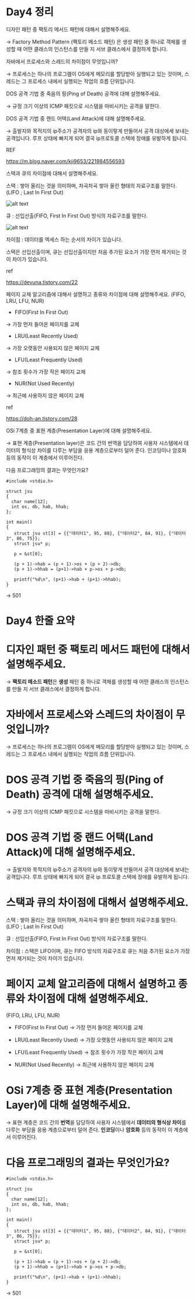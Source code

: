 # Day4 정리
디자인 패턴 중 팩토리 메서드 패턴에 대해서 설명해주세요.

→  Factory Method Pattern (팩토리 메소드 패턴) 은 생성 패턴 중 하나로 객체를 생성할 때 어떤 클래스의 인스턴스를 만들 지 서브 클래스에서 결정하게 합니다.

자바에서 프로세스와 스레드의 차이점이 무엇입니까?

→ 프로세스는 하나의 프로그램이 OS에게 메모리를 할당받아 실행되고 있는 것이며, 스레드는 그 프로세스 내에서 실행되는 작업의 흐름 단위입니다.

DOS 공격 기법 중 죽음의 핑(Ping of Death) 공격에 대해 설명해주세요.

→ 규정 크기 이상의 ICMP 패킷으로 시스템을 마비시키는 공격을 말한다.

DOS 공격 기법 중 랜드 어택(Land Attack)에 대해 설명해주세요.

→ 출발지와 목적지의 ip주소가 공격자의 ip와 동이랗게 만들어서 공격 대상에세 보내는 공격입니다. 루프 상태에 빠지게 되어 결국 ip프로토콜 스택에 장애를 유발하게 됩니다. 

REF

https://m.blog.naver.com/kji9653/221984556593

스택과 큐의 차이점에 대해서 설명해주세요.

스택 : 쌓아 올리는 것을 의미하며, 차곡차곡 쌓아 올린 형태의 자료구조를 말한다. (LIFO ; Last In First Out)

![alt text](image-5.png)

큐 : 선입선출(FIFO, First In First Out) 방식의 자료구조를 말한다.

![alt text](image-6.png)

차이점 : 데이터를 엑세스 하는 순서의 차이가 있습니다.

스택은 선입선출이며, 큐는 선입선출이지만 처음 추가된 요소가 가장 먼저 제거되는 것이 차이가 있습니다.

ref

https://devuna.tistory.com/22

페이지 교체 알고리즘에 대해서 설명하고 종류와 차이점에 대해 설명해주세요.
(FIFO, LRU, LFU, NUR)

- FIFO(First In First Out)

→ 가장 먼저 들어온 페이지를 교체

- LRU(Least Recently Used)

→ 가장 오랫동안 사용되지 않은 페이지 교체

- LFU(Least Frequently Used)

→ 참조 횟수가 가장 작은 페이지 교체

- NUR(Not Used Recently)

→ 최근에 사용하지 않은 페이지 교체

ref

https://doh-an.tistory.com/28

OSi 7계층 중 표현 계층(Presentation Layer)에 대해 설명해주세요. 

→ 표현 계층(Presentation layer)은 코드 간의 번역을 담당하여 사용자 시스템에서 데이터의 형식상 차이를 다루는 부담을 응용 계층으로부터 덜어 준다.
인코딩이나 암호화 등의 동작이 이 계층에서 이루어진다.

다음 프로그래밍의 결과는 무엇인가요?
```
#include <stdio.h>
 
struct jsu 
{
  char name[12];
  int os, db, hab, hhab;
};
 
int main()
{
   struct jsu st[3] = {{"데이터1", 95, 88}, {"데이터2", 84, 91}, {"데이터3", 86, 75}};
   struct jsu* p;
 
   p = &st[0];
 
   (p + 1)->hab = (p + 1)->os + (p + 2)->db;
   (p + 1)->hhab = (p+1)->hab + p->os + p->db;
 
   printf("%d\n", (p+1)->hab + (p+1)->hhab);
}
```
→ 501

#
#
# Day4 한줄 요약
#
# 디자인 패턴 중 팩토리 메서드 패턴에 대해서 설명해주세요.

→  **팩토리 메소드 패턴**은 **생성** 패턴 중 하나로 객체를 생성할 때 어떤 클래스의 인스턴스를 만들 지 서브 클래스에서 결정하게 합니다.

# 자바에서 프로세스와 스레드의 차이점이 무엇입니까?

→ 프로세스는 하나의 프로그램이 OS에게 메모리를 할당받아 실행되고 있는 것이며, 스레드는 그 프로세스 내에서 실행되는 작업의 흐름 단위입니다.

# DOS 공격 기법 중 죽음의 핑(Ping of Death) 공격에 대해 설명해주세요.

→ 규정 크기 이상의 ICMP 패킷으로 시스템을 마비시키는 공격을 말한다.

# DOS 공격 기법 중 랜드 어택(Land Attack)에 대해 설명해주세요.

→ 출발지와 목적지의 ip주소가 공격자의 ip와 동이랗게 만들어서 공격 대상에세 보내는 공격입니다. 루프 상태에 빠지게 되어 결국 ip 프로토콜 스택에 장애를 유발하게 됩니다. 

# 스택과 큐의 차이점에 대해서 설명해주세요.

스택 : 쌓아 올리는 것을 의미하며, 차곡차곡 쌓아 올린 형태의 자료구조를 말한다. (LIFO ; Last In First Out)

큐 : 선입선출(FIFO, First In First Out) 방식의 자료구조를 말한다.

차이점 : 스택은 LIFO이며, 큐는 FIFO 방식의 자료구조로 큐는 처음 추가된 요소가 가장 먼저 제거되는 것이 차이가 있습니다.

# 페이지 교체 알고리즘에 대해서 설명하고 종류와 차이점에 대해 설명해주세요.
(FIFO, LRU, LFU, NUR)

- FIFO(First In First Out)
→ 가장 먼저 들어온 페이지를 교체

- LRU(Least Recently Used)
→ 가장 오랫동안 사용되지 않은 페이지 교체

- LFU(Least Frequently Used)
→ 참조 횟수가 가장 작은 페이지 교체

- NUR(Not Used Recently)
→ 최근에 사용하지 않은 페이지 교체

# OSi 7계층 중 표현 계층(Presentation Layer)에 대해 설명해주세요. 

→ 표현 계층은 코드 간의 **번역**을 담당하여 사용자 시스템에서 **데이터의 형식상 차이**를 다루는 부담을 응용 계층으로부터 덜어 준다.
**인코딩**이나 **암호화** 등의 동작이 이 계층에서 이루어진다.

# 다음 프로그래밍의 결과는 무엇인가요?
```
#include <stdio.h>
 
struct jsu 
{
  char name[12];
  int os, db, hab, hhab;
};
 
int main()
{
   struct jsu st[3] = {{"데이터1", 95, 88}, {"데이터2", 84, 91}, {"데이터3", 86, 75}};
   struct jsu* p;
 
   p = &st[0];
 
   (p + 1)->hab = (p + 1)->os + (p + 2)->db;
   (p + 1)->hhab = (p+1)->hab + p->os + p->db;
 
   printf("%d\n", (p+1)->hab + (p+1)->hhab);
}
```
→ 501